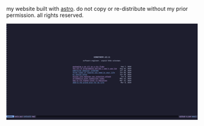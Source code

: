 my website built with [astro](https://astro.build/). do not copy or re-distribute without my prior permission. all rights reserved.

![homepage of my website](./assets/screenshot.png)
